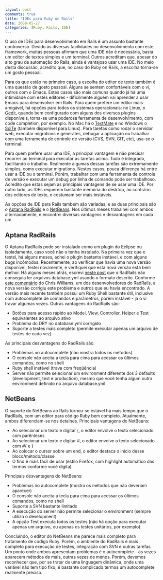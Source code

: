 ```yaml
---
layout: post
comments: true
title: "IDEs para Ruby on Rails"
date: 2008-05-27
categories: [Ruby, Rails, IDE]
---
```

O uso de IDEs para desenvolvimento em Rails é um assunto bastante controverso. Devido às diversas facilidades no desenvolvimento com este framework, muitas pessoas afirmam que uma IDE não é necessária, basta um editor de textos simples e um terminal. Outros acreditam que, apesar do alto grau de automação do Rails, ainda é vantajoso usar uma IDE. No meio desta discussão, acredito que, no caso do Ruby on Rails, a escolha torna-se um gosto pessoal.

Para os que estão no primeiro caso, a escolha do editor de texto também é uma questão de gosto pessoal. Alguns se sentem confortáveis com o vi, outros com o Emacs. Estes casos são mais comuns quando já há uma intimidade com estes editores - dificilmente alguém vai aprender a usar Emacs para desenvolver em Rails. Para quem prefere um editor mais amigável, há opções para todos os sistemas operacionais: no Linux, o [Gedit](http://www.gnome.org/projects/gedit/), quando bem configurado com alguns dos diversos plugins disponíveis, torna-se uma poderosa ferramenta de desenvolvimento, com code completion, por exemplo. No Mac há o [TextMate](http://macromates.com/) e no Windows o [SciTe](http://www.scintilla.org/SciTE.html) (também disponível para Linux). Para tarefas como rodar o servidor web, executar migrations e generates, debugar a aplicação ou trabalhar com uma ferramenta de controle de versão (CVS, SVN, GIT, etc), usa-se o terminal.

Para quem prefere usar uma IDE, a principal vantagem é não precisar recorrer ao terminal para executar as tarefas acima. Tudo é integrado, facilitando o trabalho. Realmente algumas dessas tarefas são extremamente simples, como executar migrations. Nestes casos, pouca diferença há entre usar a IDE ou o terminal. Porém, trabalhar com uma ferramenta de controle de versão e executar um debug por linha de comando pode ser trabalhoso. Acredito que estas sejam as principais vantagens de se usar uma IDE. Por outro lado, as IDEs requerem bastante memória do desktop, ao contrário dos editores de texto, e costumam ser mais instáveis.

As opções de IDE para Rails também são variadas, e as duas principais são o [Aptana RadRails](http://www.radrails.org/) e o [NetBeans](http://www.netbeans.org/features/ruby/index.html). Nos últimos meses trabalhei com ambos alternadamente, e encontrei diversas vantagens e desvantagens em cada um.

Aptana RadRails
---------------

O Aptana RadRails pode ser instalado como um plugin do Eclipse ou isoladamente, caso você não o tenha instalado. Na primeira vez que o testei, há alguns meses, achei o plugin bastante instável, e com alguns bugs incômodos. Recentemente, ao verificar que havia uma nova versão disponível, testei novamente, e verifiquei que esta nova versão está bem melhor. Há alguns meses atrás, escrevi [neste post](http://blog.guilhermegarnier.com/2008/02/15/usando-dry-no-databaseyml/) que o RadRails não conseguia ler arquivos database.yml usando o formato descrito. Conforme [este comentário](http://blog.guilhermegarnier.com/2008/02/15/usando-dry-no-databaseyml/#comment-4) do Chris Williams, um dos desenvolvedores do RadRails, a nova versão corrigiu este problema e outros que eu havia encontrado. A versão mais recente também possui um Ruby Shell bastante útil, inclusive com autocomplete de comandos e parâmetros, porém instável - já o vi travar algumas vezes. Outras vantagens do RadRails são:

- Botões para acesso rápido ao Model, View, Controller, Helper e Test equivalentes ao arquivo ativo
- Problema do DRY no database.yml corrigido
- Suporte a testes mais completo (permite executar apenas um arquivo de testes de cada vez)

As principais desvantagens do RadRails são:

- Problemas no autocomplete (não mostra todos os métodos)
- O console não aceita a tecla para cima para acessar os últimos comandos, como no shell
- Ruby shell instável (trava com freqüência)
- Server não permite selecionar um environment diferente dos 3 defaults (development, test e production), mesmo que você tenha algum outro environment definido no arquivo database.yml

NetBeans
--------

O suporte do NetBeans ao Rails tornou-se estável há mais tempo que o RadRails, com um editor para código Ruby bem completo. Atualmente, ambos diferenciam-se nos detalhes. Principais vantagens do NetBeans:

- Ao selecionar um texto e digitar (, o editor envolve o texto selecionado com parênteses
- Ao selecionar um texto e digitar #, o editor envolve o texto selecionado com #{ e }
- Ao colocar o cursor sobre um end, o editor destaca o inicio desse bloco/método/classe
- O find é mais fácil de usar (estilo Firefox, com highlight  automático dos termos conforme você digita)

Principais desvantagens do NetBeans:

- Problemas no autocomplete (mostra os métodos que não deveriam aparecer)
- O console não aceita a tecla para cima para acessar os últimos comandos, como no shell
- Suporte a SVN bastante limitado
- A execução do server não permite selecionar o environment (sempre utiliza o development)
- A opção Test executa todos os testes (não há opção para executar apenas um arquivo, ou apenas os testes unitários, por exemplo)

Concluindo, o editor do NetBeans me parece mais completo para tratamento de código Ruby. Porém, o ambiente do RadRails é mais completo para execução de testes, integração com SVN e outras tarefas. Um ponto onde ambos apresentam problemas é o autocomplete - às vezes aparecem métodos de mais, outras vezes de menos. Porém, devemos reconhecer que, por se tratar de uma linguagem dinâmica, onde uma variável não tem tipo fixo, é bastante complicado termos um autocomplete realmente preciso.
